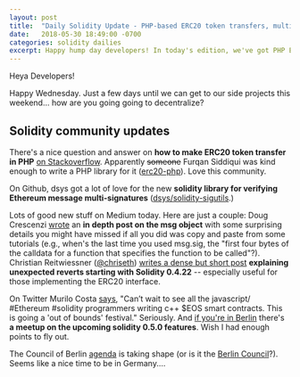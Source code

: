 ```yaml
---
layout: post
title:  "Daily Solidity Update - PHP-based ERC20 token transfers, multi-sigs, Medium posts, the Berlin Council, and more!"
date:   2018-05-30 18:49:00 -0700
categories: solidity dailies
excerpt: Happy hump day developers! In today's edition, we've got PHP ERC20 transfers, multisig librariers, msg global variables, and the Council of Berlin.
---
```


Heya Developers!

Happy Wednesday. Just a few days until we can get to our side projects this weekend... how are you going going to decentralize?

## Solidity community updates

There's a nice question and answer on **how to make ERC20 token transfer in PHP** [on Stackoverflow](https://stackoverflow.com/questions/50600515/transfer-erc20-token-from-one-account-to-another-using-php). Apparently ~~someone~~ Furqan Siddiqui was kind enough to write a PHP library for it ([erc20-php](https://github.com/furqansiddiqui/erc20-php)). Love this community.  

On Github, dsys got a lot of love for the new **solidity library for verifying Ethereum message multi-signatures** ([dsys/solidity-sigutils](https://github.com/dsys/solidity-sigutils).)

Lots of good new stuff on Medium today. Here are just a couple: Doug Crescenzi [wrote](https://blog.upstate.agency/what-you-need-to-know-about-msg-global-variables-in-solidity-566f1e83cc69) an **in depth post on the msg object** with some surprising details you might have missed if all you did was copy and paste from some tutorials (e.g., when's the last time you used msg.sig, the "first four bytes of the calldata for a function that specifies the function to be called"?). Christian Reitwiessner ([@chriseth](https://twitter.com/ethchris)) [writes a dense but short post](https://medium.com/@chris_77367/explaining-unexpected-reverts-starting-with-solidity-0-4-22-3ada6e82308c) **explaining unexpected reverts starting with Solidity 0.4.22** -- especially useful for those implementing the ERC20 interface.

On Twitter Murilo Costa [says](https://twitter.com/murilobtc/status/1001919144244203520), "Can’t wait to see all the javascript/ #Ethereum #solidity programmers writing c++ $EOS smart contracts. This is going a 'out of bounds' festival." Seriously. And [if you're in Berlin](https://twitter.com/ethchris/status/1001866541602918401) there's **a meetup on the upcoming solidity 0.5.0 features**. Wish I had enough points to fly out.

The Council of Berlin [agenda](https://ethereum-magicians.org/t/wiki-proposed-agenda-for-the-council-of-berlin-set-for-july-14-15/377) is taking shape (or is it the [Berlin Council](https://ethereum-magicians.org/t/should-we-be-calling-it-the-berlin-council/323)?). Seems like a nice time to be in Germany....
